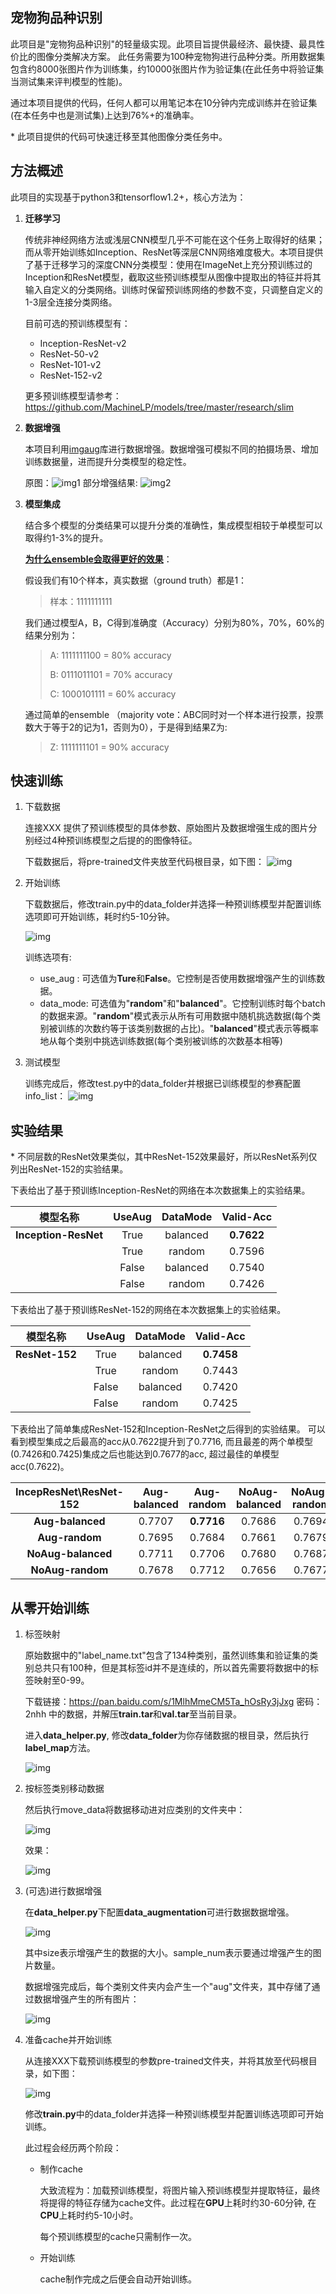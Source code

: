 ## 宠物狗品种识别

此项目是"宠物狗品种识别"的轻量级实现。此项目旨提供最经济、最快捷、最具性价比的图像分类解决方案。
此任务需要为100种宠物狗进行品种分类。所用数据集包含约8000张图片作为训练集，约10000张图片作为验证集(在此任务中将验证集当测试集来评判模型的性能)。

通过本项目提供的代码，任何人都可以用笔记本在10分钟内完成训练并在验证集(在本任务中也是测试集)上达到76%+的准确率。



\* 此项目提供的代码可快速迁移至其他图像分类任务中。

## 方法概述

此项目的实现基于python3和tensorflow1.2+，核心方法为：

1. **迁移学习**

   传统非神经网络方法或浅层CNN模型几乎不可能在这个任务上取得好的结果；而从零开始训练如Inception、ResNet等深层CNN网络难度极大。本项目提供了基于迁移学习的深度CNN分类模型：使用在ImageNet上充分预训练过的Inception和ResNet模型，截取这些预训练模型从图像中提取出的特征并将其输入自定义的分类网络。训练时保留预训练网络的参数不变，只调整自定义的1-3层全连接分类网络。

   目前可选的预训练模型有：

   * Inception-ResNet-v2
   * ResNet-50-v2
   * ResNet-101-v2
   * ResNet-152-v2

   更多预训练模型请参考：https://github.com/MachineLP/models/tree/master/research/slim

2. **数据增强**

   本项目利用[imgaug](https://github.com/aleju/imgaug)库进行数据增强。数据增强可模拟不同的拍摄场景、增加训练数据量，进而提升分类模型的稳定性。

   原图：![img1](imgs/img_aug1.jpg)
   部分增强结果: ![img2](imgs/img_aug2.png)

3. **模型集成**

   结合多个模型的分类结果可以提升分类的准确性，集成模型相较于单模型可以取得约1-3%的提升。

      

   [**为什么ensemble会取得更好的效果**](https://www.zhihu.com/question/29036379/answer/111896096)：

   假设我们有10个样本，真实数据（ground truth）都是1：

   >  样本：1111111111

   我们通过模型A，B，C得到准确度（Accuracy）分别为80%，70%，60%的结果分别为：

   >  A: 1111111100 = 80% accuracy
   >
   > B: 0111011101 = 70% accuracy
   >
   > C: 1000101111 = 60% accuracy

   通过简单的ensemble （majority vote：ABC同时对一个样本进行投票，投票数大于等于2的记为1，否则为0），于是得到结果Z为: 

   >  Z: 1111111101 = 90% accuracy

## 快速训练

1. 下载数据

   连接XXX 提供了预训练模型的具体参数、原始图片及数据增强生成的图片分别经过4种预训练模型之后提的的图像特征。

   下载数据后，将pre-trained文件夹放至代码根目录，如下图：
   ![img](imgs/pre-trained.png)

2. 开始训练

   下载数据后，修改train.py中的data_folder并选择一种预训练模型并配置训练选项即可开始训练，耗时约5-10分钟。

    ![img](imgs/quick_start.png)

    训练选项有:

	- use_aug : 可选值为**Ture**和**False**。它控制是否使用数据增强产生的训练数据。
	- data_mode: 可选值为"**random**"和"**balanced**"。它控制训练时每个batch的数据来源。"**random**"模式表示从所有可用数据中随机挑选数据(每个类别被训练的次数约等于该类别数据的占比)。"**balanced**"模式表示等概率地从每个类别中挑选训练数据(每个类别被训练的次数基本相等)

3. 测试模型
	
	训练完成后，修改test.py中的data_folder并根据已训练模型的参赛配置info_list：
	![img](imgs/test.png)




## 实验结果

\* 不同层数的ResNet效果类似，其中ResNet-152效果最好，所以ResNet系列仅列出ResNet-152的实验结果。


下表给出了基于预训练Inception-ResNet的网络在本次数据集上的实验结果。

| 模型名称 | UseAug | DataMode | Valid-Acc |
|:----------:|:------:|:-----:| :-----:|
|**Inception-ResNet**| True | balanced | **0.7622** |
|				| True |random| 0.7596 |
|				|False | balanced| 0.7540  |
|				|False | random|0.7426 |


下表给出了基于预训练ResNet-152的网络在本次数据集上的实验结果。

| 模型名称 | UseAug | DataMode | Valid-Acc |
|:----------:|:------:|:-----:| :-----:|
|**ResNet-152**| True | balanced | **0.7458** |
|				| True |random| 0.7443  |
|				|False | balanced| 0.7420   |
|				|False | random|0.7425  |


下表给出了简单集成ResNet-152和Inception-ResNet之后得到的实验结果。
可以看到模型集成之后最高的acc从0.7622提升到了0.7716, 而且最差的两个单模型(0.7426和0.7425)集成之后也能达到0.7677的acc, 超过最佳的单模型acc(0.7622)。

|IncepResNet\ResNet-152	| Aug-balanced | Aug-random | NoAug-balanced |NoAug-random|
|:----------:|:------:|:------:| :------:| :------:|
|**Aug-balanced**| 0.7707 | **0.7716** | 0.7686 |0.7694 |
|**Aug-random** | 0.7695 |0.7684 |0.7661 |0.7679 |
|**NoAug-balanced** |0.7711 |0.7706 |0.7680 |0.7687 |
|**NoAug-random**|0.7678 |0.7712 |0.7656 |0.7677 |

## 从零开始训练

1. 标签映射

   原始数据中的"label_name.txt"包含了134种类别，虽然训练集和验证集的类别总共只有100种，但是其标签id并不是连续的，所以首先需要将数据中的标签映射至0-99。

   

   下载链接：https://pan.baidu.com/s/1MlhMmeCM5Ta_hOsRy3jJxg 密码：2nhh 中的数据，并解压**train.tar**和**val.tar**至当前目录。

   进入**data_helper.py**, 修改**data_folder**为你存储数据的根目录，然后执行**label_map**方法。

   ![img](imgs/label_map.png)

2. 按标签类别移动数据

   然后执行move_data将数据移动进对应类别的文件夹中：

   ![img](imgs/move_data.png)

   效果：

   ![img](imgs/move_data_res.png)

3. (可选)进行数据增强

   在**data_helper.py**下配置**data_augmentation**可进行数据数据增强。

   ![img](imgs/data_aug.png)

   其中size表示增强产生的数据的大小。sample_num表示要通过增强产生的图片数量。

   数据增强完成后，每个类别文件夹内会产生一个"aug"文件夹，其中存储了通过数据增强产生的所有图片：

   ![img](imgs/data_aug_res.png)

4. 准备cache并开始训练

   从连接XXX下载预训练模型的参数pre-trained文件夹，并将其放至代码根目录，如下图：

   ![img](imgs/pre-trained.png)

   修改**train.py**中的data_folder并选择一种预训练模型并配置训练选项即可开始训练。

   此过程会经历两个阶段：

   * 制作cache

     大致流程为：加载预训练模型，将图片输入预训练模型并提取特征，最终将提得的特征存储为cache文件。此过程在**GPU**上耗时约30-60分钟, 在**CPU**上耗时约5-10小时。

     每个预训练模型的cache只需制作一次。

   * 开始训练

     cache制作完成之后便会自动开始训练。






